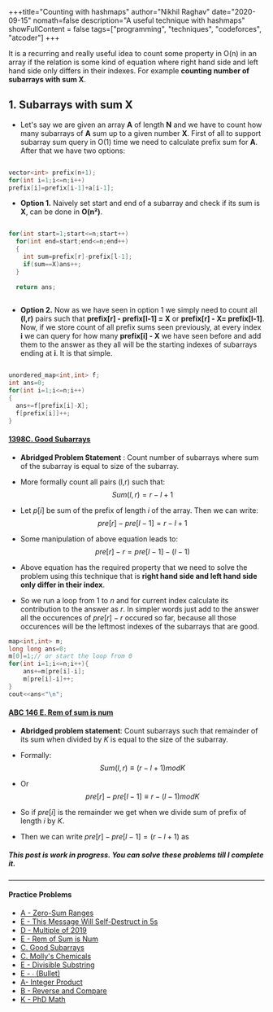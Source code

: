 +++title="Counting with hashmaps"
author="Nikhil Raghav"
date="2020-09-15"
nomath=false
description="A useful technique with hashmaps"
showFullContent = false
tags=["programming", "techniques", "codeforces", "atcoder"]
+++

It is a recurring and really useful idea to count some property in O(n) in an array if the relation is some kind of equation where right hand side and left hand side only differs in their indexes. For example __counting number of subarrays with sum X__.

## 1. Subarrays with sum X

- Let's say we are given an array __A__ of length __N__ and we have to count how many subarrays of __A__ sum up to a given number __X__. First of all to support subarray sum query in O(1) time we need to calculate prefix sum for __A__. After that we have two options:

```cpp

vector<int> prefix(n+1);
for(int i=1;i<=n;i++)
prefix[i]=prefix[i-1]+a[i-1];

```
-  __Option 1.__ Naively set start and end of a subarray and check if its sum is __X__, can be done in __O(n²)__.
```cpp

for(int start=1;start<=n;start++)
  for(int end=start;end<=n;end++)
  {
    int sum=prefix[r]-prefix[l-1];
    if(sum==X)ans++;
  }
  
  return ans;
  
```

- __Option 2.__ Now as we have seen in option 1 we simply need to count all __(l,r)__ pairs such that __prefix[r] - prefix[l-1] = X__ or __prefix[r] - X= prefix[l-1]__. Now, if we store count of all prefix sums seen previously, at every index __i__ we can query for how many __prefix[i] - X__  we have seen before and add them to the answer as they all will be the starting indexes of subarrays ending at __i__. It is that simple.


```cpp

unordered_map<int,int> f;
int ans=0;
for(int i=1;i<=n;i++)
{
  ans+=f[prefix[i]-X];
  f[prefix[i]]++;
}

```

#### [1398C. Good Subarrays](https://codeforces.com/contest/1398/problem/C)
- __Abridged Problem Statement__ : Count number of subarrays where sum of the subarray is equal to size of the subarray.
- More formally count all pairs (l,r) such that:
	$$ Sum(l,r)=r-l+1 $$

- Let $p[i]$ be sum of the prefix of length $i$ of the array. Then we can write:
	$$ pre[r]-pre[l-1] = r-l+1$$
- Some manipulation of above equation leads to:
	$$ pre[r]-r = pre[l-1]-(l-1) $$
- Above equation has the required property that we need to solve the problem using this technique that is __right hand side and left hand side only differ in their index__.
- So we run a loop from $1$ to $n$ and for current index calculate its contribution to the answer as $r$. In simpler words just add to the answer all the occurences of $pre[r]-r$ occured so far, because all those occurences will be the leftmost indexes of the subarrays that are good.

```cpp
map<int,int> m;
long long ans=0;
m[0]=1;// or start the loop from 0
for(int i=1;i<=n;i++){
	ans+=m[pre[i]-i];
	m[pre[i]-i]++;
}
cout<<ans<"\n";
```
#### [ABC 146 E. Rem of sum is num](https://atcoder.jp/contests/abc146_e)
- __Abridged problem statement__: Count subarrays such that remainder of its sum when divided by $K$ is equal to the size of the subarray.
- Formally:
	$$Sum(l,r)\equiv (r-l+1) mod K$$

- Or $$pre[r]-pre[l-1]\equiv r-(l-1) mod K$$
- So if $pre[i]$ is the remainder we get when we divide sum of prefix of length $i$ by $K$.
- Then we can write $pre[r]-pre[l-1] = (r-l+1)$ as 




##### This post is work in progress. You can solve these problems till I complete it.

---

#### Practice Problems
- [A - Zero-Sum Ranges](https://atcoder.jp/contests/agc023/tasks/agc023_a)
- [E - This Message Will Self-Destruct in 5s](https://atcoder.jp/contests/abc166/tasks/abc166_e)
- [D - Multiple of 2019](https://atcoder.jp/contests/abc164/tasks/abc164_d)
- [E - Rem of Sum is Num](https://atcoder.jp/contests/abc146/tasks/abc146_e)
- [C. Good Subarrays](https://codeforces.com/contest/1398/problem/C)
- [C. Molly's Chemicals](https://codeforces.com/problemset/problem/776/C)
- [E - Divisible Substring](https://atcoder.jp/contests/abc158/tasks/abc158_e)
- [E - ∙ (Bullet)](https://atcoder.jp/contests/abc168/tasks/abc168_e)
- [A- Integer Product](https://atcoder.jp/contest/agc047/tasks/agc047_a)
- [B - Reverse and Compare](https://atcoder.jp/contests/agc019/tasks/agc019_b)
- [K - PhD Math](https://codeforces.com/gym/100814/problem/K)
